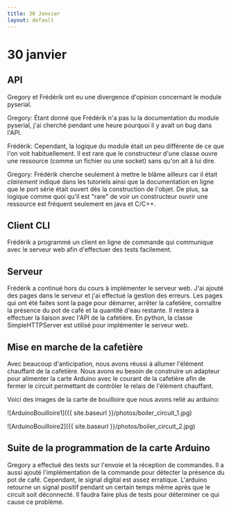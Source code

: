 ```yaml
---
title: 30 Janvier
layout: default
---
```


30 janvier
==========

API
---
Gregory et Frédérik ont eu une divergence d'opinion concernant le module
pyserial.

Gregory: Étant donné que Frédérik n'a pas lu la documentation du module 
pyserial, j'ai cherché pendant une heure pourquoi il y avait un bug dans 
l'API.

Frédérik: Cependant, la logique du module était un peu différente de
ce que l'on voit habituellement. Il est rare que le constructeur d'une
classe ouvre une ressource (comme un fichier ou une socket) sans qu'on ait
à lui dire.

Gregory: Frédérik cherche seulement à mettre le blâme ailleurs car il était
*clairement* indiqué dans les tutoriels ainsi que la documentation en ligne
que le port série était ouvert dès la construction de l'objet. De plus, sa
logique comme quoi qu'il est "rare" de voir un constructeur ouvrir une ressource
est fréquent seulement en java et C/C++.

Client CLI
----------
Frédérik a programmé un client en ligne de commande qui communique avec le
serveur web afin d'effectuer des tests facilement.

Serveur
-------
Frédérik a continué hors du cours à implémenter le serveur web. J'ai ajouté
des pages dans le serveur et j'ai effectué la gestion des erreurs. Les pages
qui ont été faites sont la page pour démarrer, arrêter la cafetière, connaître
la présence du pot de café et la quantité d'eau restante. Il restera à effectuer
la liaison avec l'API de la cafetière. En python, la classe SimpleHTTPServer
est utilisé pour implémenter le serveur web.

Mise en marche de la cafetière
------------------------------
Avec beaucoup d'anticipation, nous avons réussi à allumer l'élément chauffant
de la cafetière. Nous avons eu besoin de construire un adapteur pour alimenter
la carte Arduino avec le courant de la cafetière afin de fermer le circuit
permettant de contrôler le relais de l'élément chauffant.

Voici des images de la carte de bouilloire que nous avons relié au
arduino:

![ArduinoBouilloire1]({{ site.baseurl }}/photos/boiler_circuit_1.jpg)

![ArduinoBouilloire2]({{ site.baseurl }}/photos/boiler_circuit_2.jpg)

Suite de la programmation de la carte Arduino
---------------------------------------------

Gregory a effectué des tests sur l'envoie et la réception de commandes.
 Il a aussi ajouté l'implémentation de la commande pour détecter la présence
 du pot de café. Cependant, le signal digital est assez erratique. L'arduino
 retourne un signal positif pendant un certain temps même après que le circuit
 soit déconnecté. Il faudra faire plus de tests pour déterminer ce qui cause
 ce problème.

